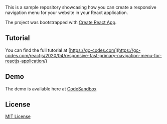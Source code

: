 This is a sample repository showcasing how you can create a responsive navigation menu for your website in your React application.

The project was bootstrapped with [Create React App](https://github.com/facebook/create-react-app).

## Tutorial

You can find the full tutorial at [https://gc-codes.com](https://gc-codes.com/reactjs/2020/04/responsive-fast-primary-navigation-menu-for-reactjs-application/)

## Demo
The demo is available here at [CodeSandbox](https://codesandbox.io/s/github/gc-codes/react-responsive-navigation-bar)

## License
[MIT License](https://choosealicense.com/licenses/mit/#)